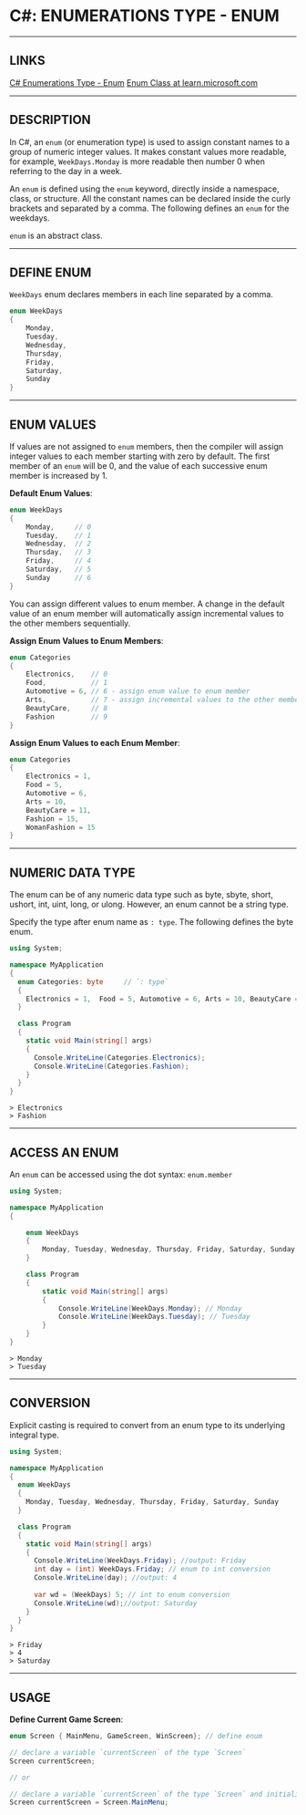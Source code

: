 # C#: ENUMERATIONS TYPE - ENUM


---


## LINKS

[C# Enumerations Type - Enum](https://www.tutorialsteacher.com/csharp/csharp-enum)
[Enum Class at learn.microsoft.com](https://learn.microsoft.com/en-us/dotnet/api/system.enum?view=netframework-4.8)


---


## DESCRIPTION

In C#, an `enum` (or enumeration type) is used to assign constant names to a group of numeric integer values. It makes constant values more readable, for example, `WeekDays.Monday` is more readable then number 0 when referring to the day in a week.

An `enum` is defined using the `enum` keyword, directly inside a namespace, class, or structure. All the constant names can be declared inside the curly brackets and separated by a comma. The following defines an `enum` for the weekdays.

`enum` is an abstract class.


---


## DEFINE ENUM

`WeekDays` enum declares members in each line separated by a comma.

```cs
enum WeekDays
{
    Monday,
    Tuesday,
    Wednesday,
    Thursday,
    Friday,
    Saturday,
    Sunday
}
```


---


## ENUM VALUES

If values are not assigned to `enum` members, then the compiler will assign integer values to each member starting with zero by default. The first member of an `enum` will be 0, and the value of each successive enum member is increased by 1. 

**Default Enum Values**:
```cs
enum WeekDays
{
    Monday,     // 0
    Tuesday,    // 1
    Wednesday,  // 2
    Thursday,   // 3
    Friday,     // 4
    Saturday,   // 5
    Sunday      // 6
}
```


You can assign different values to enum member. A change in the default value of an enum member will automatically assign incremental values to the other members sequentially. 

**Assign Enum Values to Enum Members**:
```cs
enum Categories
{
    Electronics,    // 0
    Food,           // 1
    Automotive = 6, // 6 - assign enum value to enum member
    Arts,           // 7 - assign incremental values to the other members sequentially
    BeautyCare,     // 8
    Fashion         // 9
}
```

**Assign Enum Values to each Enum Member**:
```cs
enum Categories
{
    Electronics = 1,  
    Food = 5, 
    Automotive = 6, 
    Arts = 10, 
    BeautyCare = 11, 
    Fashion = 15,
    WomanFashion = 15
}
```


---


## NUMERIC DATA TYPE

The enum can be of any numeric data type such as byte, sbyte, short, ushort, int, uint, long, or ulong. However, an enum cannot be a string type.

Specify the type after enum name as `: type`. The following defines the byte enum.

```cs
using System;

namespace MyApplication
{
  enum Categories: byte     // `: type`
  {
    Electronics = 1,  Food = 5, Automotive = 6, Arts = 10, BeautyCare = 11, Fashion = 15
  }

  class Program
  {
    static void Main(string[] args)
    {
      Console.WriteLine(Categories.Electronics);
      Console.WriteLine(Categories.Fashion);
    }
  }
}
```
```
> Electronics
> Fashion
```


---


## ACCESS AN ENUM

An `enum` can be accessed using the dot syntax: `enum.member`

```cs
using System;

namespace MyApplication
{

    enum WeekDays
    {
        Monday, Tuesday, Wednesday, Thursday, Friday, Saturday, Sunday 
    }

    class Program
    {
        static void Main(string[] args)
        {
            Console.WriteLine(WeekDays.Monday); // Monday
            Console.WriteLine(WeekDays.Tuesday); // Tuesday
        }
    }
}
```
```
> Monday
> Tuesday
```


--- 


## CONVERSION

Explicit casting is required to convert from an enum type to its underlying integral type.

```cs
using System;

namespace MyApplication
{
  enum WeekDays
  { 
    Monday, Tuesday, Wednesday, Thursday, Friday, Saturday, Sunday 
  }

  class Program
  {
    static void Main(string[] args)
    {
      Console.WriteLine(WeekDays.Friday); //output: Friday 
      int day = (int) WeekDays.Friday; // enum to int conversion
      Console.WriteLine(day); //output: 4 
      
      var wd = (WeekDays) 5; // int to enum conversion
      Console.WriteLine(wd);//output: Saturday
    }
  }
}
```
```
> Friday
> 4
> Saturday
```


---


## USAGE

**Define Current Game Screen**:
```cs
enum Screen { MainMenu, GameScreen, WinScreen}; // define enum

// declare a variable `currentScreen` of the type `Screen`
Screen currentScreen; 

// or

// declare a variable `currentScreen` of the type `Screen` and initialize it
Screen currentScreen = Screen.MainMenu;
```



